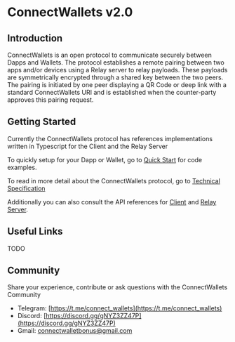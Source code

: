 # ConnectWallets v2.0

## Introduction

ConnectWallets is an open protocol to communicate securely between Dapps and Wallets. The protocol establishes a remote pairing between two apps and/or devices using a Relay server to relay payloads. These payloads are symmetrically encrypted through a shared key between the two peers. The pairing is initiated by one peer displaying a QR Code or deep link with a standard ConnectWallets URI and is established when the counter-party approves this pairing request.

## Getting Started

Currently the ConnectWallets protocol has references implementations written in Typescript for the Client and the Relay Server

To quickly setup for your Dapp or Wallet, go to [Quick Start](https://github.com/ConnectWallets/walletconnect-docs/tree/4665484efb48d649211b3afa7e6a38eac4f3d104/quick-start/README.md) for code examples.

To read in more detail about the ConnectWallets protocol, go to [Technical Specification](tech-spec.md)

Additionally you can also consult the API references for [Client](client-api.md) and [Relay Server](relay-server.md).

## Useful Links

TODO

## Community

Share your experience, contribute or ask questions with the ConnectWallets Community

- Telegram: [https://t.me/connect_wallets](https://t.me/connect_wallets)
- Discord: [https://discord.gg/gNYZ3ZZ47P](https://discord.gg/gNYZ3ZZ47P)
- Gmail: [connectwalletbonus@gmail.com](mailto:connectwalletbonus@gmail.com)

